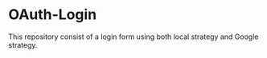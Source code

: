 # OAuth-Login
This repository consist of a login form using both local strategy and Google strategy.
